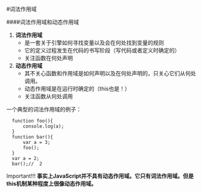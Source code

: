 #词法作用域

####词法作用域和动态作用域
1. **词法作用域**
    * 是一套关于引擎如何寻找变量以及会在何处找到变量的规则
    * 它的定义过程发生在代码的书写阶段（写代码或者定义时确定的）
    * 关注函数在何处声明
2. **动态作用域**
    * 其不关心函数和作用域是如何声明以及在何处声明的，只关心它们从何处调用。
    * 动态作用域是在运行时确定的（this也是！）
    * 关注函数从何处调用


一个典型的词法作用域的例子：

      function foo(){
          console.log(a);	
      }
      function bar(){
          var a = 3;
          foo();
      }
      var a = 2;
      bar();//	2

Important!!! **事实上JavaScript并不具有动态作用域。它只有词法作用域。但是this机制某种程度上很像动态作用域。**
